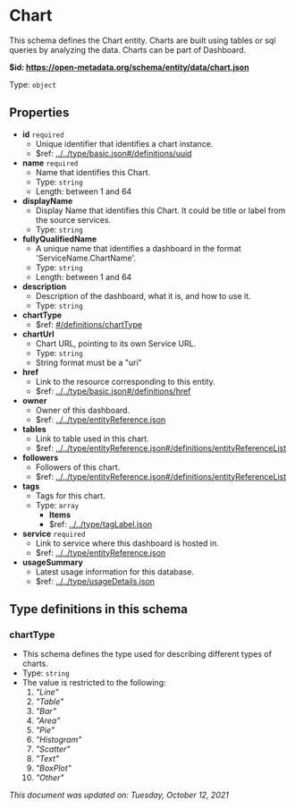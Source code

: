 # Chart

This schema defines the Chart entity. Charts are built using tables or sql queries by analyzing the data. Charts can be part of Dashboard.

**$id: https://open-metadata.org/schema/entity/data/chart.json**

Type: `object`

## Properties
 - **id** `required`
   - Unique identifier that identifies a chart instance.
   - $ref: [../../type/basic.json#/definitions/uuid](../types/basic.md#uuid)
 - **name** `required`
   - Name that identifies this Chart.
   - Type: `string`
   - Length: between 1 and 64
 - **displayName**
   - Display Name that identifies this Chart. It could be title or label from the source services.
   - Type: `string`
 - **fullyQualifiedName**
   - A unique name that identifies a dashboard in the format 'ServiceName.ChartName'.
   - Type: `string`
   - Length: between 1 and 64
 - **description**
   - Description of the dashboard, what it is, and how to use it.
   - Type: `string`
 - **chartType**
   - $ref: [#/definitions/chartType](#charttype)
 - **chartUrl**
   - Chart URL, pointing to its own Service URL.
   - Type: `string`
   - String format must be a "uri"
 - **href**
   - Link to the resource corresponding to this entity.
   - $ref: [../../type/basic.json#/definitions/href](../types/basic.md#href)
 - **owner**
   - Owner of this dashboard.
   - $ref: [../../type/entityReference.json](../types/entityreference.md)
 - **tables**
   - Link to table used in this chart.
   - $ref: [../../type/entityReference.json#/definitions/entityReferenceList](../types/entityreference.md#entityreferencelist)
 - **followers**
   - Followers of this chart.
   - $ref: [../../type/entityReference.json#/definitions/entityReferenceList](../types/entityreference.md#entityreferencelist)
 - **tags**
   - Tags for this chart.
   - Type: `array`
     - **Items**
     - $ref: [../../type/tagLabel.json](../types/taglabel.md)
 - **service** `required`
   - Link to service where this dashboard is hosted in.
   - $ref: [../../type/entityReference.json](../types/entityreference.md)
 - **usageSummary**
   - Latest usage information for this database.
   - $ref: [../../type/usageDetails.json](../types/usagedetails.md)


## Type definitions in this schema
### chartType

 - This schema defines the type used for describing different types of charts.
 - Type: `string`
 - The value is restricted to the following: 
   1. _"Line"_
   2. _"Table"_
   3. _"Bar"_
   4. _"Area"_
   5. _"Pie"_
   6. _"Histogram"_
   7. _"Scatter"_
   8. _"Text"_
   9. _"BoxPlot"_
   10. _"Other"_



_This document was updated on: Tuesday, October 12, 2021_